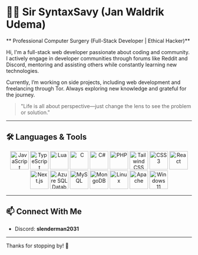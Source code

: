 # 👨‍💻 Sir SyntaxSavy (Jan Waldrik Udema)

** Professional Computer Surgery (Full-Stack Developer | Ethical Hacker)**  

Hi, I'm a full-stack web developer passionate about coding and community. I actively engage in developer communities through forums like Reddit and Discord, mentoring and assisting others while constantly learning new technologies.  

Currently, I’m working on side projects, including web development and freelancing through Tor. Always exploring new knowledge and grateful for the journey.  

> "Life is all about perspective—just change the lens to see the problem or solution."  

---

## 🛠️ Languages & Tools  

<div align="center">
  <img src="https://cdn.jsdelivr.net/gh/devicons/devicon@latest/icons/javascript/javascript-original.svg" alt="JavaScript" width="50px" />
  <img src="https://cdn.jsdelivr.net/gh/devicons/devicon@latest/icons/typescript/typescript-original.svg" alt="TypeScript" width="50px" />
  <img src="https://cdn.jsdelivr.net/gh/devicons/devicon@latest/icons/lua/lua-original.svg" alt="Lua" width="50px" />
  <img src="https://cdn.jsdelivr.net/gh/devicons/devicon@latest/icons/c/c-original.svg" alt="C" width="50px" />
  <img src="https://cdn.jsdelivr.net/gh/devicons/devicon@latest/icons/csharp/csharp-original.svg" alt="C#" width="50px" />
  <img src="https://cdn.jsdelivr.net/gh/devicons/devicon@latest/icons/php/php-original.svg" alt="PHP" width="50px" />
  <img src="https://cdn.jsdelivr.net/gh/devicons/devicon@latest/icons/tailwindcss/tailwindcss-original-wordmark.svg" alt="Tailwind CSS" width="50px" />
  <img src="https://cdn.jsdelivr.net/gh/devicons/devicon@latest/icons/css3/css3-original.svg" alt="CSS3" width="50px" />
  <img src="https://cdn.jsdelivr.net/gh/devicons/devicon@latest/icons/react/react-original.svg" alt="React" width="50px" />
  <img src="https://cdn.jsdelivr.net/gh/devicons/devicon@latest/icons/nextjs/nextjs-original.svg" alt="Next.js" width="50px" />
  <img src="https://cdn.jsdelivr.net/gh/devicons/devicon@latest/icons/azuresqldatabase/azuresqldatabase-original.svg" alt="Azure SQL Database" width="50px" />
  <img src="https://cdn.jsdelivr.net/gh/devicons/devicon@latest/icons/mysql/mysql-original-wordmark.svg" alt="MySQL" width="50px" />
  <img src="https://cdn.jsdelivr.net/gh/devicons/devicon@latest/icons/mongodb/mongodb-original-wordmark.svg" alt="MongoDB" width="50px" />
  <img src="https://cdn.jsdelivr.net/gh/devicons/devicon@latest/icons/linux/linux-original.svg" alt="Linux" width="50px" />
  <img src="https://cdn.jsdelivr.net/gh/devicons/devicon@latest/icons/apache/apache-original-wordmark.svg" alt="Apache" width="50px" />
  <img src="https://cdn.jsdelivr.net/gh/devicons/devicon@latest/icons/windows11/windows11-original-wordmark.svg" alt="Windows 11" width="50px" />
</div>  

---

## 📫 Connect With Me  

- Discord: **slenderman2031**  

---

Thanks for stopping by! 🚀
